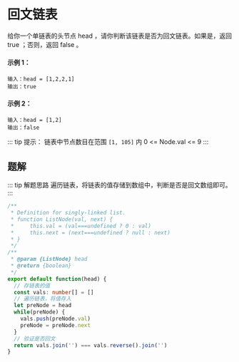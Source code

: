 # 回文链表
给你一个单链表的头节点 head ，请你判断该链表是否为回文链表。如果是，返回 true ；否则，返回 false 。

#### 示例 1：
```
输入：head = [1,2,2,1]
输出：true
```

#### 示例 2：
```
输入：head = [1,2]
输出：false
```

::: tip 提示：
链表中节点数目在范围 `[1, 105]` 内
0 <= Node.val <= 9
:::

## 题解
::: tip 解题思路
遍历链表，将链表的值存储到数组中，判断是否是回文数组即可。
:::

```ts
/**
 * Definition for singly-linked list.
 * function ListNode(val, next) {
 *     this.val = (val===undefined ? 0 : val)
 *     this.next = (next===undefined ? null : next)
 * }
 */
/**
 * @param {ListNode} head
 * @return {boolean}
 */
export default function(head) {
  // 存链表的值
  const vals: number[] = []
  // 遍历链表，将值存入
  let preNode = head
  while(preNode) {
    vals.push(preNode.val)
    preNode = preNode.next
  }
  // 验证是否回文
  return vals.join('') === vals.reverse().join('')
}
```

